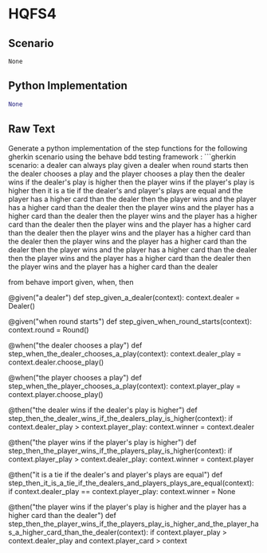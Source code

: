 # HQFS4
## Scenario
```gherkin
None
```


## Python Implementation
```python
None
```


## Raw Text
Generate a python implementation of the step functions for the following gherkin scenario using the behave bdd testing framework : ```gherkin scenario: a dealer can always play given a dealer when round starts then the dealer chooses a play and the player chooses a play then the dealer wins if the dealer's play is higher then the player wins if the player's play is higher then it is a tie if the dealer's and player's plays are equal and the player has a higher card than the dealer then the player wins and the player has a higher card than the dealer then the player wins and the player has a higher card than the dealer then the player wins and the player has a higher card than the dealer then the player wins and the player has a higher card than the dealer then the player wins and the player has a higher card than the dealer then the player wins and the player has a higher card than the dealer then the player wins and the player has a higher card than the dealer then the player wins and the player has a higher card than the dealer then the player wins and the player has a higher card than the dealer



from behave import given, when, then

@given("a dealer")
def step_given_a_dealer(context):
    context.dealer = Dealer()

@given("when round starts")
def step_given_when_round_starts(context):
    context.round = Round()

@when("the dealer chooses a play")
def step_when_the_dealer_chooses_a_play(context):
    context.dealer_play = context.dealer.choose_play()

@when("the player chooses a play")
def step_when_the_player_chooses_a_play(context):
    context.player_play = context.player.choose_play()

@then("the dealer wins if the dealer's play is higher")
def step_then_the_dealer_wins_if_the_dealers_play_is_higher(context):
    if context.dealer_play > context.player_play:
        context.winner = context.dealer

@then("the player wins if the player's play is higher")
def step_then_the_player_wins_if_the_players_play_is_higher(context):
    if context.player_play > context.dealer_play:
        context.winner = context.player

@then("it is a tie if the dealer's and player's plays are equal")
def step_then_it_is_a_tie_if_the_dealers_and_players_plays_are_equal(context):
    if context.dealer_play == context.player_play:
        context.winner = None

@then("the player wins if the player's play is higher and the player has a higher card than the dealer")
def step_then_the_player_wins_if_the_players_play_is_higher_and_the_player_has_a_higher_card_than_the_dealer(context):
    if context.player_play > context.dealer_play and context.player_card > context
